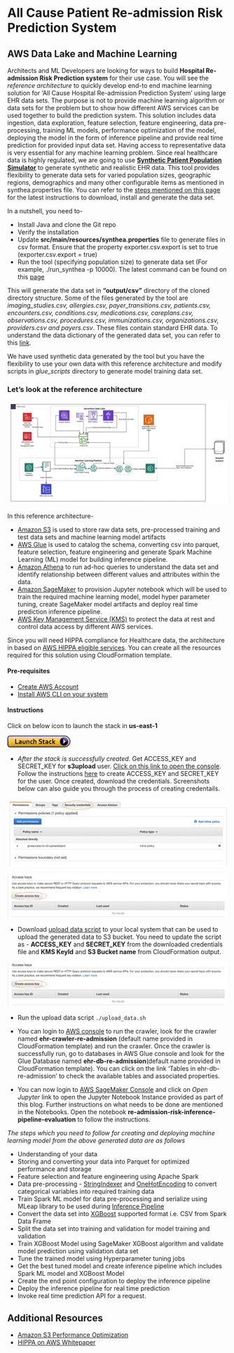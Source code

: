 # All Cause Patient Re-admission Risk Prediction System
## AWS Data Lake and Machine Learning

Architects and ML Developers are looking for ways to build **Hospital Re-admission Risk Prediction system** for their use case. You will see the *reference architecture* to quickly develop end-to end machine learning solution for ‘All Cause Hospital Re-admission Prediction System’ using large EHR data sets. The purpose is not to provide machine learning algorithm or data sets for the problem but to show how different AWS services can be used together to build the prediction system. This solution includes data ingestion, data exploration, feature selection, feature engineering, data pre-processing, training ML models, performance optimization of the model, deploying the model in the form of inference pipeline and provide real time prediction for provided input data set. Having access to representative data is very essential for any machine learning problem. Since real healthcare data is highly regulated, we are going to use **[Synthetic Patient Population Simulator](https://academic.oup.com/jamia/article/25/3/230/4098271)** to generate synthetic and realistic EHR data. This tool provides flexibility to generate data sets for varied population sizes, geographic regions, demographics and many other configurable items as mentioned in synthea.properties file. You can refer to the [steps mentioned on this page](https://github.com/synthetichealth/synthea/blob/master/README.md) for the latest instructions to download, install and generate the data set. 

In a nutshell, you need to-
*	Install Java and clone the Git repo 
*	Verify the installation 
*	Update **src/main/resources/synthea.properties** file to generate files in csv format. Ensure that the property exporter.csv.export is set to true (exporter.csv.export = true)
*	Run the tool (specifying population size) to generate data set (For example, ./run_synthea -p 10000). The latest command can be found on this [page](https://github.com/synthetichealth/synthea/blob/master/README.md)

This will generate the data set in **“output/csv”** directory of the cloned directory structure. Some of the files generated by the tool are *imaging_studies.csv, allergies.csv, payer_transitions.csv, patients.csv, encounters.csv, conditions.csv, medications.csv, careplans.csv, observations.csv, procedures.csv, immunizations.csv, organizations.csv, providers.csv and payers.csv*. These files contain standard EHR data. To understand the data dictionary of the generated data set, you can refer to this [link](https://github.com/synthetichealth/synthea/wiki/CSV-File-Data-Dictionary).


We have used synthetic data generated by the tool but you have the flexibility to use your own data with this reference architecture and modify scripts in *glue_scripts* directory to generate model training data set. 

### Let’s look at the reference architecture
![architecture](images/architecture.png)


In this reference architecture-
* [Amazon S3](https://aws.amazon.com/s3/) is used to store raw data sets, pre-processed training and test data sets and machine learning model artifacts
*	[AWS Glue](https://aws.amazon.com/glue/) is used to catalog the schema, converting csv into parquet, feature selection, feature engineering and generate Spark Machine Learning (ML) model for building inference pipeline.
*	[Amazon Athena](https://aws.amazon.com/athena/) to run ad-hoc queries to understand the data set and identify relationship between different values and attributes within the data.
*	[Amazon SageMaker](https://aws.amazon.com/sagemaker/) to provision Jupyter notebook which will be used to train the required machine learning model, model hyper parameter tuning, create SageMaker model artifacts and deploy real time prediction inference pipeline. 
*	[AWS Key Management Service (KMS)](https://aws.amazon.com/kms/) to protect the data at rest and control data access by different AWS services.

Since you will need HIPPA compliance for Healthcare data, the architecture in based on [AWS HIPPA eligible services](https://aws.amazon.com/compliance/hipaa-eligible-services-reference/). You can create all the resources required for this solution using CloudFormation template. 

#### Pre-requisites
- [Create AWS Account](https://aws.amazon.com/premiumsupport/knowledge-center/create-and-activate-aws-account/)
- [Install AWS CLI on your system](https://docs.aws.amazon.com/cli/latest/userguide/cli-chap-install.html)

#### Instructions
Click on below icon to launch the stack in **us-east-1**

[![Launch Stack](images/cloudformation-launch-stack.png)](https://console.aws.amazon.com/cloudformation/home?region=us-east-1#/stacks/new?stackName=readmission-prediction-stack&templateURL=https://hospital-readmission-blog.s3-us-west-2.amazonaws.com/readmission-blog-cfn.yml)

- *After the stack is successfully created*. Get ACCESS_KEY and SECRET_KEY for **s3upload** user. [Click on this link to open the console](https://console.aws.amazon.com/iam/home?#/users/s3upload). Follow the instructions [here](https://docs.aws.amazon.com/IAM/latest/UserGuide/id_credentials_access-keys.html#Using_CreateAccessKey) to create ACCESS_KEY and SECRET_KEY for the user. Once created, download the credentials. Screenshots below can also guide you through the process of creating credentails.

![Create Credentials](images/1.png)

![Create Credentials](images/2.png)

- Download [upload data script](upload_data.sh) to your local system that can be used to upload the generated data to S3 bucket. You need to update the script as - **ACCESS_KEY** and **SECRET_KEY** from the downloaded credentials file  and **KMS KeyId** and **S3 Bucket name** from CloudFormation output. 

![Download Credentials](images/2.png)

- Run the upload data script `./upload_data.sh`

- You can login to [AWS console](https://console.aws.amazon.com/glue/home?region=us-east-1#catalog:tab=crawlers) to run the crawler, look for the crawler named **ehr-crawler-re-admission** (default name provided in CloudFormation template) and run the crawler. Once the crawler is successfully run, go to databases in AWS Glue console and look for the Glue Database named **ehr-db-re-admission**(default name provided in CloudFormation template). You can click on the link ‘Tables in ehr-db-re-admission’ to check the available tables and associated properties. 

- You can now login to [AWS SageMaker Console](https://console.aws.amazon.com/sagemaker/home?region=us-east-1#/notebook-instances) and click on *Open Jupyter* link to open the Jupyter Notebook Instance provided as part of this blog. Further instructions on what needs to be done are mentioned in the Notebooks. Open the notebook **re-admission-risk-inference-pipeline-evaluation** to follow the instructions. 


*The steps which you need to follow for creating and deploying machine learning model from the above generated data are as follows*

* Understanding of your data
* Storing and converting your data into Parquet for optimized performance and storage
* Feature selection and feature engineering using Apache Spark
* Data pre-processing - [StringIndexer](https://spark.apache.org/docs/latest/ml-features#stringindexer) and [OneHotEncoding](https://spark.apache.org/docs/latest/ml-features#onehotencoder-deprecated-since-230) to convert categorical variables into required training data
* Train Spark ML model for data pre-processing and serialize using MLeap library to be used during [Inference Pipeline](https://docs.aws.amazon.com/sagemaker/latest/dg/inference-pipelines.html)
* Convert the data set into [XGBoost](https://docs.aws.amazon.com/sagemaker/latest/dg/xgboost.html) supported format i.e. CSV from Spark Data Frame
* Split the data set into training and validation for model training and validation
* Train XGBoost Model using SageMaker XGBoost algorithm and validate model prediction using validation data set
* Tune the trained model using Hyperparameter tuning jobs
* Get the best tuned model and create inference pipeline which includes Spark ML model and XGBoost Model
* Create the end point configuration to deploy the inference pipeline
* Deploy the inference pipeline for real time prediction
* Invoke real time prediction API for a request.


## Additional Resources

* [Amazon S3 Performance Optimization](https://docs.aws.amazon.com/AmazonS3/latest/dev/optimizing-performance.html)
* [HIPPA on AWS Whitepaper](https://d1.awsstatic.com/whitepapers/compliance/AWS_HIPAA_Compliance_Whitepaper.pdf)
